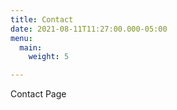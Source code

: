 ```yaml
---
title: Contact
date: 2021-08-11T11:27:00.000-05:00
menu:
  main:
    weight: 5

---
```

Contact Page